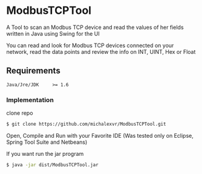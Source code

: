 # ModbusTCPTool
A Tool to scan an Modbus TCP device and read the values of her fields written in Java using Swing for the  UI

You can read and look for Modbus TCP devices connected on your network, read the data points and review the info on INT, UINT, Hex or Float

## Requirements ##

```
Java/Jre/JDK     >= 1.6
```

### Implementation

clone repo

```sh
$ git clone https://github.com/michalexvr/ModbusTCPTool.git
```
Open, Compile and Run with your Favorite IDE (Was tested only on Eclipse, Spring Tool Suite and Netbeans)

If you want run the jar program


```sh
$ java -jar dist/ModbusTCPTool.jar
```
